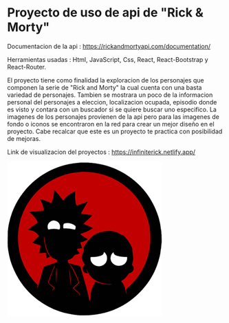 # Proyecto de uso de api de "Rick & Morty"

Documentacion de la api : https://rickandmortyapi.com/documentation/

Herramientas usadas : Html, JavaScript, Css, React, React-Bootstrap y React-Router.

El proyecto tiene como finalidad la exploracion de los personajes que componen la serie de "Rick and Morty" la cual cuenta con una basta variedad de personajes. Tambien se mostrara un poco de la informacion personal del personajes a eleccion, localizacion ocupada, episodio donde es visto y contara con un buscador si se quiere buscar uno especifico.
La imagenes de los personajes provienen de la api pero para las imagenes de fondo o iconos se encontraron en la red para crear un mejor diseño en el proyecto. Cabe recalcar que este es un proyecto te practica con posibilidad de mejoras.

Link de visualizacion del proyectos : https://infiniterick.netlify.app/

![Logo](./src/assets/Logos/logo1.png)
